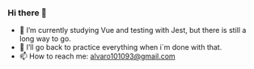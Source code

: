 ### Hi there 👋
- 🔭 I’m currently studying Vue and testing with Jest, but there is still a long way to go.
- 🌱 I’ll go back to practice everything when i´m done with that.
- 📫 How to reach me: alvaro101093@gmail.com
<!--
**AlvaroBernabe/AlvaroBernabe** is a ✨ _special_ ✨ repository because its `README.md` (this file) appears on your GitHub profile.

Here are some ideas to get you started:

- 🔭 I’m currently working on ...
- 🌱 I’m currently learning ...
- 👯 I’m looking to collaborate on ...
- 🤔 I’m looking for help with ...
- 💬 Ask me about ...
- 📫 How to reach me: ...
- 😄 Pronouns: ...
- ⚡ Fun fact: ...
-->

